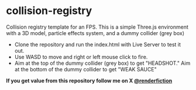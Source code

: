 # collision-registry
Collision registry template for an FPS. This is a simple Three.js environment with a 3D model, particle effects system, and a dummy collider (grey box)

- Clone the repository and run the index.html with Live Server to test it out.
- Use WASD to move and right or left mouse click to fire. 
- Aim at the top of the dummy collider (grey box) to get "HEADSHOT." Aim at the bottom of the dummy collider to get "WEAK SAUCE"

**If you get value from this repository follow me on X [@renderfiction](https://x.com/renderfiction)**
